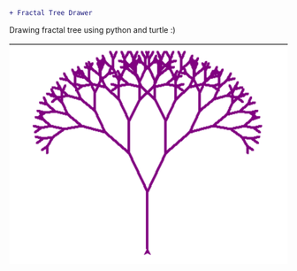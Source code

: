 ```diff
+ Fractal Tree Drawer
```
Drawing fractal tree using python and turtle :)</br></br>
![](result.PNG)
